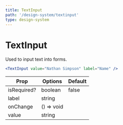 ```yaml
---
title: TextInput
path: '/design-system/textinput'
type: design-system
---
```


# TextInput

Used to input text into forms.

```jsx live
<TextInput value="Nathan Simpson" label="Name" />
```

| Prop        | Options    | Default |
| ----------- | ---------- | ------- |
| isRequired? | boolean    | false   |
| label       | string     |         |
| onChange    | () => void |         |
| value       | string     |         |
